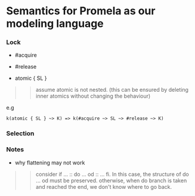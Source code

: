 # Semantics for Promela as our modeling language

### Lock
- #acquire
- #release

- atomic { SL }
>> assume atomic is not nested. (this can be ensured by deleting inner atomics without changing the behaviour)

e.g
```
k(atomic { SL } ~> K) => k(#acquire ~> SL ~> #release ~> K)
```

### Selection



### Notes
* why flattening may not work
>> consider if ... :: do ... od :: ... fi. In this case, the structure of do ... od must be preserved.
otherwise, when do branch is taken and reached the end, we don't know where to go back.
